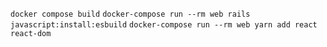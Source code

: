`docker compose build`
`docker-compose run --rm web rails javascript:install:esbuild`
`docker-compose run --rm web yarn add react react-dom`